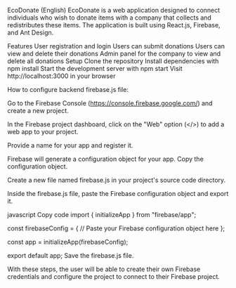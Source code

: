 EcoDonate (English)
EcoDonate is a web application designed to connect individuals who wish to donate items with a company that collects and redistributes these items. The application is built using React.js, Firebase, and Ant Design.

Features
User registration and login
Users can submit donations
Users can view and delete their donations
Admin panel for the company to view and delete all donations
Setup
Clone the repository
Install dependencies with npm install
Start the development server with npm start
Visit http://localhost:3000 in your browser

How to configure backend firebase.js file:

Go to the Firebase Console (https://console.firebase.google.com/) and create a new project.

In the Firebase project dashboard, click on the "Web" option (</>) to add a web app to your project.

Provide a name for your app and register it.

Firebase will generate a configuration object for your app. Copy the configuration object.

Create a new file named firebase.js in your project's source code directory.

Inside the firebase.js file, paste the Firebase configuration object and export it.

javascript
Copy code
import { initializeApp } from "firebase/app";

const firebaseConfig = {
  // Paste your Firebase configuration object here
};

const app = initializeApp(firebaseConfig);

export default app;
Save the firebase.js file.

With these steps, the user will be able to create their own Firebase credentials and configure the project to connect to their Firebase project.

                    
